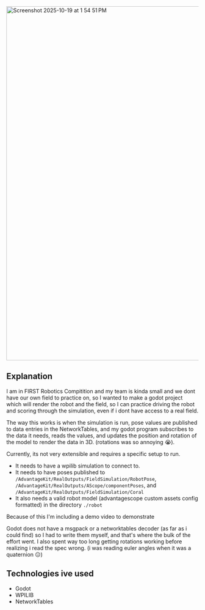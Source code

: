 <img width="1536" height="926" alt="Screenshot 2025-10-19 at 1 54 51 PM" src="https://github.com/user-attachments/assets/0642f045-f32a-4910-8662-7545b566a4d7" />

## Explanation

I am in FIRST Robotics Compitition and my team is kinda small and we dont have our own field to practice on, so I wanted to make a godot project which will render the robot and the field, so I can practice driving the robot and scoring through the simulation, even if i dont have access to a real field.

The way this works is when the simulation is run, pose values are published to data entries in the NetworkTables, and my godot program subscribes to the data it needs, reads the values, and updates the position and rotation of the model to render the data in 3D. (rotations was so annoying :sob:).

Currently, its not very extensible and requires a specific setup to run.
  
- It needs to have a wpilib simulation to connect to.
- It needs to have poses published to `/AdvantageKit/RealOutputs/FieldSimulation/RobotPose`, `/AdvantageKit/RealOutputs/AScope/componentPoses`, and `/AdvantageKit/RealOutputs/FieldSimulation/Coral`
- It also needs a valid robot model (advantagescope custom assets config formatted) in the directory `./robot`

Because of this I'm including a demo video to demonstrate

Godot does not have a msgpack or a networktables decoder (as far as i could find) so I had to write them myself, and that's where the bulk of the effort went. I also spent way too long getting rotations working before realizing i read the spec wrong. (i was reading euler angles when it was a quaternion 😑)

## Technologies ive used
- Godot
- WPILIB
- NetworkTables
